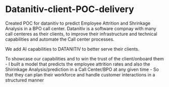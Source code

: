# Datanitiv-client-POC-delivery
Created POC for datanitiv to predict Employee Attrition and Shrinkage Analysis in a BPO call center. Datanitiv is a software compnay with many call centeres as their clients, to improve their infrastructure and technical capabilities and automate the Call center processes.

We add AI capabilities to DATANITIV to better serve their clients.

To showcase our capabilities and to win the trust of the client/onboard them - I built a model that predicts the employee attrition rates and also the Shirinkage Analysis/prediction in a Call Center/BPO at any given time - So that they can plan their workforce and handle customer interactions in a structured manner
